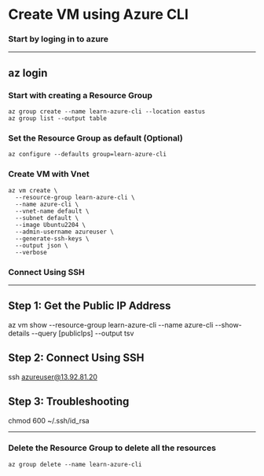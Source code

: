 # Create VM using Azure CLI
### Start by loging in to azure
---
az login
---

### Start with creating a Resource Group

```
az group create --name learn-azure-cli --location eastus
az group list --output table

```

### Set the Resource Group as default (Optional)

```
az configure --defaults group=learn-azure-cli

```

### Create VM with Vnet

```
az vm create \
  --resource-group learn-azure-cli \
  --name azure-cli \
  --vnet-name default \
  --subnet default \
  --image Ubuntu2204 \
  --admin-username azureuser \
  --generate-ssh-keys \
  --output json \
  --verbose

```
### Connect Using SSH
---
## Step 1: Get the Public IP Address
az vm show --resource-group learn-azure-cli --name azure-cli --show-details --query [publicIps] --output tsv
## Step 2: Connect Using SSH
ssh azureuser@13.92.81.20
## Step 3: Troubleshooting
chmod 600 ~/.ssh/id_rsa

---

### Delete the Resource Group to delete all the resources

```
az group delete --name learn-azure-cli
```

